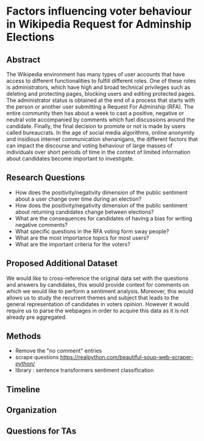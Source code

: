 # Factors influencing voter behaviour in Wikipedia Request for Adminship Elections

## Abstract

The Wikipedia environment has many types of user accounts that have access to different functionalities to fulfill different roles. One of these roles is administrators, which have high and broad technical privileges such as deleting and protecting pages, blocking users and editing protected pages. The administrator status is obtained at the end of a process that starts with the person or another user submitting a Request For Adminship (RFA). The entire community then has about a week to cast a positive, negative or neutral vote accompanied by comments which fuel discussions around the candidate. Finally, the final decision to promote or not is made by users called bureaucrats. In the age of social media algorithms, online anonymity and insidious internet communication shenanigans, the different factors that can impact the discourse and voting behaviour of large masses of individuals over short periods of time in the context of limited information about candidates become important to investigate.

## Research Questions
- How does the positivity/negativity dimension of the public sentiment about a user change over time during an election?
- How does the positivity/negativity dimension of the public sentiment about returning candidates change between elections?
- What are the consequences for candidates of having a bias for writing negative comments?
- What specific questions in the RFA voting form sway people?
- What are the most importance topics for most users?
- What are the important criteria for the voters?

## Proposed Additional Dataset

We would like to cross-reference the original data set with the questions and answers by candidates, this would provide context for comments on which we would like to perform a sentiment analysis. Moreover, this would allows us to study the recurrent themes and subject that leads to the general representation of candidates in voters opinion. However it would require us to parse the webpages in order to acquire this data as it is not already pre aggregated.

## Methods

- Remove the "no comment" entries
- scrape questions https://realpython.com/beautiful-soup-web-scraper-python/  
- library : sentence transformers sentiment classification

## Timeline



## Organization



## Questions for TAs

